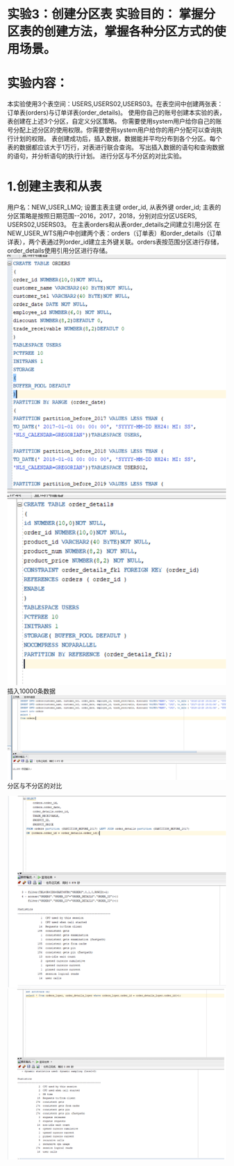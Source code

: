  # 实验3：创建分区表 实验目的： 掌握分区表的创建方法，掌握各种分区方式的使用场景。
 # 实验内容：
 本实验使用3个表空间：USERS,USERS02,USERS03。在表空间中创建两张表：订单表(orders)与订单详表(order_details)。 使用你自己的账号创建本实验的表，表创建在上述3个分区，自定义分区策略。 你需要使用system用户给你自己的账号分配上述分区的使用权限。你需要使用system用户给你的用户分配可以查询执行计划的权限。 表创建成功后，插入数据，数据能并平均分布到各个分区。每个表的数据都应该大于1万行，对表进行联合查询。 写出插入数据的语句和查询数据的语句，并分析语句的执行计划。 进行分区与不分区的对比实验。
# 1.创建主表和从表
用户名：NEW_USER_LMQ; 设置主表主键 order_id, 从表外键 order_id; 主表的分区策略是按照日期范围--2016，2017，2018，分别对应分区USERS, USERS02,USERS03。 在主表orders和从表order_details之间建立引用分区 在NEW_USER_WTS用户中创建两个表：orders（订单表）和order_details（订单详表），两个表通过列order_id建立主外键关联。orders表按范围分区进行存储，order_details使用引用分区进行存储。
![运行结果](https://github.com/guyongjie/oracle/blob/master/test3/3.1.png)
![运行结果](https://github.com/guyongjie/oracle/blob/master/test3/3.2.png)
插入10000条数据
![运行结果](https://github.com/guyongjie/oracle/blob/master/test3/3.3.png)
分区与不分区的对比

![运行结果](https://github.com/guyongjie/oracle/blob/master/test3/3-4.png)
![运行结果](https://github.com/guyongjie/oracle/blob/master/test3/3-5.png)
